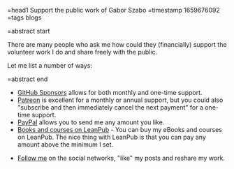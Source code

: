 =head1 Support the public work of Gabor Szabo
=timestamp 1659676092
=tags blogs

=abstract start

There are many people who ask me how could they (financially) support the volunteer work I do and share freely with the public.

Let me list a number of ways:

=abstract end

* [GitHub Sponsors](https://github.com/sponsors/szabgab/) allows for both monthly and one-time support.
* [Patreon](https://www.patreon.com/szabgab) is excellent for a monthly or annual support, but you could also "subscribe and then immediately cancel the next payment" for a one-time support.
* [PayPal](https://paypal.me/szabgab) allows you to send me any amount you like.
* [Books and courses on LeanPub](https://leanpub.com/u/szabgab) - You can buy my eBooks and courses on LeanPub. The nice thing with LeanPub is that you can pay any amount above the minimum I set.
<!-- * [Courses on Teachable](https://courses.code-maven.com/) - I have a lot more courses available on my Teachable site. -->
* [Follow me](/follow.html) on the social networks, "like" my posts and reshare my work.

